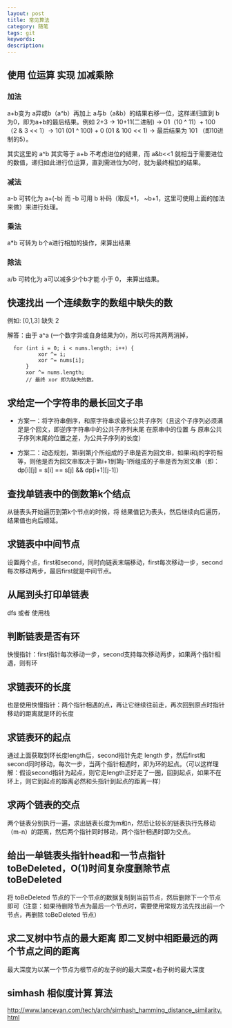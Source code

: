 ```yaml
---
layout: post
title: 常见算法
category: 随笔
tags: git
keywords:
description:
---
```


## 使用 位运算 实现 加减乘除

###  加法
a+b变为 a异或b（a^b）再加上 a与b（a&b）的结果右移一位，这样递归直到 b 为0，即为a+b的最后结果。例如 2+3 -> 10+11(二进制) -> 01（10 ^ 11）+ 100（2 & 3 << 1）-> 101 (01 ^ 100) + 0 (01 & 100 << 1) -> 最后结果为 101 （即10进制的5）。

其实这里的 a^b 其实等于 a+b 不考虑进位的结果，而 a&b<<1 就相当于需要进位的数值，递归如此进行位运算，直到需进位为0时，就为最终相加的结果。

### 减法
a-b 可转化为 a+(-b) 而 -b 可用 b 补码（取反+1， ~b+1，这里可使用上面的加法来做）来进行处理。

### 乘法
a*b 可转为 b个a进行相加的操作，来算出结果  

### 除法
a/b 可转化为 a可以减多少个b才能 小于 0， 来算出结果。

## 快速找出 一个连续数字的数组中缺失的数
例如: [0,1,3] 缺失 2

解答：由于 a^a (一个数字异或自身结果为0)，所以可将其两两消掉，

      for (int i = 0; i < nums.length; i++) {  
              xor ^= i;  
              xor ^= nums[i];  
          }
          xor ^= nums.length;
          // 最终 xor 即为缺失的数。

## 求给定一个字符串的最长回文子串

* 方案一：将字符串倒序，和原字符串求最长公共子序列（且这个子序列必须满足是个回文，即逆序字符串中的公共子序列末尾 在原串中的位置 与 原串公共子序列末尾的位置之差，为公共子序列的长度）

* 方案二：动态规划，第i到第j个所组成的子串是否为回文串，如果i和j的字符相等，则他是否为回文串取决于第i+1到第j-1所组成的子串是否为回文串（即：dp[i][j] = s[i] == s[j] && dp[i+1][j-1]）

## 查找单链表中的倒数第k个结点
从链表头开始遍历到第k个节点的时候，将 结果值记为表头，然后继续向后遍历，结果值也向后顺延。

## 求链表中中间节点
设置两个点，first和second，同时向链表末端移动，first每次移动一步，second每次移动两步，最后first就是中间节点。

## 从尾到头打印单链表
dfs 或者 使用栈

## 判断链表是否有环
快慢指针：first指针每次移动一步，second支持每次移动两步，如果两个指针相遇，则有环

## 求链表环的长度
也是使用快慢指针：两个指针相遇的点，再让它继续往前走，再次回到原点时指针移动的距离就是环的长度

## 求链表环的起点
通过上面获取到环长度length后，second指针先走 length 步，然后first和second同时移动，每次一步，当两个指针相遇时，即为环的起点。（可以这样理解：假设second指针为起点，则它走length正好走了一圈，回到起点，如果不在环上，则它到起点的距离必然和头指针到起点的距离一样）

## 求两个链表的交点
两个链表分别执行一遍，求出链表长度为m和n，然后让较长的链表执行先移动（m-n）的距离，然后两个指针同时移动，两个指针相遇时即为交点。

## 给出一单链表头指针head和一节点指针 toBeDeleted，O(1)时间复杂度删除节点 toBeDeleted
将 toBeDeleted 节点的下一个节点的数据复制到当前节点，然后删除下一个节点即可（注意：如果待删除节点为最后一个节点时，需要使用常规方法先找出前一个节点，再删除 toBeDeleted 节点）

## 求二叉树中节点的最大距离 即二叉树中相距最远的两个节点之间的距离
最大深度为以某一个节点为根节点的左子树的最大深度+右子树的最大深度


## simhash 相似度计算 算法

http://www.lanceyan.com/tech/arch/simhash_hamming_distance_similarity.html
